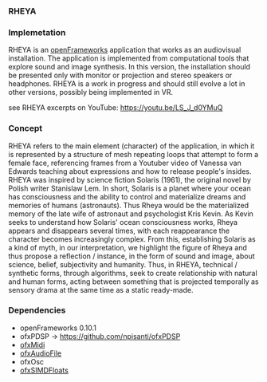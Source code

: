 ### RHEYA

### Implemetation
RHEYA is an [openFrameworks](https://openframeworks.cc/)  application that works as an audiovisual installation. The application is implemented from computational tools that explore sound and image synthesis. In this version, the installation should be presented only with monitor or projection and stereo speakers or headphones. RHEYA is a work in progress and should still evolve a lot in other versions, possibly being implemented in VR.

see RHEYA excerpts on YouTube: https://youtu.be/LS_J_d0YMuQ

### Concept
RHEYA refers to the main element (character) of the application, in which it is represented by a structure of mesh repeating loops that attempt to form a female face, referencing frames from a Youtuber video of Vanessa van Edwards teaching about expressions and how to release people's insides. RHEYA was inspired by science fiction Solaris (1961), the original novel by Polish writer Stanislaw Lem. In short, Solaris is a planet where your ocean has consciousness and the ability to control and materialize dreams and memories of humans (astronauts). Thus Rheya would be the materialized memory of the late wife of astronaut and psychologist Kris Kevin. As Kevin seeks to understand how Solaris' ocean consciousness works, Rheya appears and disappears several times, with each reappearance the character becomes increasingly complex. From this, establishing Solaris as a kind of myth, in our interpretation, we highlight the figure of Rheya and thus propose a reflection / instance, in the form of sound and image, about science, belief, subjectivity and humanity. Thus, in RHEYA, technical / synthetic forms, through algorithms, seek to create relationship with natural and human forms, acting between something that is projected temporally as sensory drama at the same time as a static ready-made.

### Dependencies
* openFrameworks 0.10.1
* ofxPDSP -> https://github.com/npisanti/ofxPDSP
* [ofxMidi](https://github.com/danomatika/ofxMidi)
* [ofxAudioFile](https://github.com/npisanti/ofxAudioFile)
* ofxOsc
* [ofxSIMDFloats](https://github.com/npisanti/ofxSIMDFloats)
